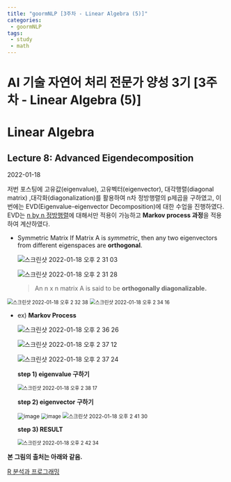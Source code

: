 ```yaml
---
title: "goormNLP [3주차 - Linear Algebra (5)]"  
categories:
 - goormNLP
tags:
 - study
 - math
---
```


# AI 기술 자연어 처리 전문가 양성 3기 [3주차 - Linear Algebra (5)]
# Linear Algebra

## Lecture 8: Advanced Eigendecomposition

2022-01-18

저번 포스팅에 고유값(eigenvalue), 고유벡터(eigenvector), 대각행렬(diagonal matrix) ,대각화(diagonalization)를 활용하여 n차 정방행렬의 p제곱을 구하였고, 이번에는 EVD(Eigenvalue-eigenvector Decomposition)에 대한 수업을 진행하였다. EVD는 <u>n by n 정방행렬</u>에 대해서만 적용이 가능하고 **Markov process 과정**을 적용하여 계산하였다.



- Symmetric Matrix
    If Matrix A is *symmetric*, then any two eigenvectors from different eigenspaces are **orthogonal**.
    
    
    
    ![스크린샷 2022-01-18 오후 2 31 03](https://user-images.githubusercontent.com/67947808/149876597-4bdf201b-d425-4bbe-9d8c-2ad4608f13d7.png)
    
    ![스크린샷 2022-01-18 오후 2 31 28](https://user-images.githubusercontent.com/67947808/149876648-6847f861-6f2c-4006-8fef-291207988bfe.png)
    
    
    
    > An n x n matrix A is said to be **orthogonally diagonalizable.**



<img src="https://user-images.githubusercontent.com/67947808/149876771-ad63c63f-a543-403f-b8c0-8522c4f2e7fb.png" alt="스크린샷 2022-01-18 오후 2 32 38" style="zoom:80%;" />

<img src="https://user-images.githubusercontent.com/67947808/149876926-3a90e85d-9768-4f2a-bc69-3d0ac1c2e906.png" alt="스크린샷 2022-01-18 오후 2 34 16" style="zoom:80%;" />





- ex) **Markov Process**
  
    
  
    ![스크린샷 2022-01-18 오후 2 36 26](https://user-images.githubusercontent.com/67947808/149877164-554aa58c-041c-4370-914d-d118f2978a3c.png)

    ![스크린샷 2022-01-18 오후 2 37 12](https://user-images.githubusercontent.com/67947808/149877215-a28c5864-2c8f-4fcb-8605-1c053115dab0.png)
    
    ![스크린샷 2022-01-18 오후 2 37 24](https://user-images.githubusercontent.com/67947808/149877234-feab56b3-3929-409f-9d5b-0dd7d056bf39.png)
    
    
    
    **step 1) eigenvalue 구하기**
    
    
    
    <img src="https://user-images.githubusercontent.com/67947808/149877300-967da64f-0a5a-47d8-91f3-36b823ff80fd.png" alt="스크린샷 2022-01-18 오후 2 38 17" style="zoom:80%;" />
    
    
    
    **step 2) eigenvector 구하기**
    
    
    
    <img src="https://user-images.githubusercontent.com/67947808/149877565-13cadd2b-7232-4993-86e1-c7b2f54eda45.png" alt="image" style="zoom:90%;" />
    
    <img src="https://user-images.githubusercontent.com/67947808/149877584-db5a5d3c-edc0-451a-9d89-7d4a1f8b7cc7.png" alt="image" style="zoom:80%;" />
    
    <img src="https://user-images.githubusercontent.com/67947808/149877611-6abc623a-cd5e-4137-aa59-e12161f5f2b9.png" alt="스크린샷 2022-01-18 오후 2 41 30" style="zoom:85%;" />
    
    
    
    **step 3) RESULT**
    
    
    
    <img src="https://user-images.githubusercontent.com/67947808/149877701-11c881f4-fe47-4dd0-90e3-0cb2cdf3cd35.png" alt="스크린샷 2022-01-18 오후 2 42 34" style="zoom:80%;" />
    
    
    

**본 그림의 출처는 아래와 같음.**

[R 분석과 프로그래밍](https://rfriend.tistory.com/)